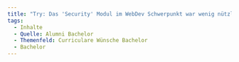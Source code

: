 ```yaml
---
title: "Try: Das 'Security' Modul im WebDev Schwerpunkt war wenig nützlich. da es nicht praxisnah war und thematisch erstmal alleine Stand. Vielleicht wäre es möglich das Thema Cybersicherheit in verschiedenen Modulen zu thematisieren und auch praxisnahes Wissen zu vermitteln."
tags:
  - Inhalte
  - Quelle: Alumni Bachelor
  - Themenfeld: Curriculare Wünsche Bachelor
  - Bachelor
---
```

